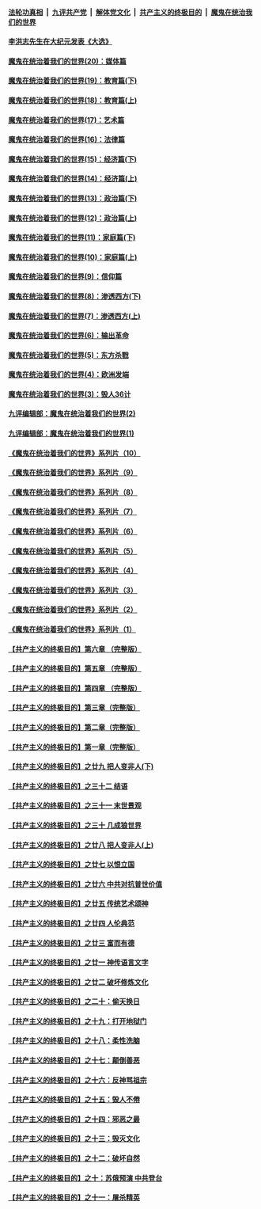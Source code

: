 

####  [法轮功真相](../../../../basic/blob/master/README.md?t=11120102) &nbsp;|&nbsp; [九评共产党](../../../../9ping.md/blob/master/README.md?t=11120102) &nbsp;|&nbsp; [解体党文化](../../../../jtdwh.md/blob/master/README.md?t=11120102)  &nbsp;|&nbsp; [共产主义的终极目的](../../../../gczydzjmd.md/blob/master/README.md?t=11120102) &nbsp;|&nbsp; [魔鬼在统治我们的世界](../../../../mgztzwmdsj.md/blob/master/README.md?t=11120102) 

#### [李洪志先生在大纪元发表《大选》](../pages/nsc422/n12534746.md?t=11120102) 

#### [魔鬼在统治着我们的世界(20)：媒体篇](../pages/nsc422/n10586579.md?t=11120102) 

#### [魔鬼在统治着我们的世界(19)：教育篇(下)](../pages/nsc422/n10564808.md?t=11120102) 

#### [魔鬼在统治着我们的世界(18)：教育篇(上)](../pages/nsc422/n10526970.md?t=11120102) 

#### [魔鬼在统治着我们的世界(17)：艺术篇](../pages/nsc422/n10499093.md?t=11120102) 

#### [魔鬼在统治着我们的世界(16)：法律篇](../pages/nsc422/n10485969.md?t=11120102) 

#### [魔鬼在统治着我们的世界(15)：经济篇(下)](../pages/nsc422/n10469975.md?t=11120102) 

#### [魔鬼在统治着我们的世界(14)：经济篇(上)](../pages/nsc422/n10457370.md?t=11120102) 

#### [魔鬼在统治着我们的世界(13)：政治篇(下)](../pages/nsc422/n10448270.md?t=11120102) 

#### [魔鬼在统治着我们的世界(12)：政治篇(上)](../pages/nsc422/n10444576.md?t=11120102) 

#### [魔鬼在统治着我们的世界(11)：家庭篇(下)](../pages/nsc422/n10440961.md?t=11120102) 

#### [魔鬼在统治着我们的世界(10)：家庭篇(上)](../pages/nsc422/n10435448.md?t=11120102) 

#### [魔鬼在统治着我们的世界(9)：信仰篇](../pages/nsc422/n10432159.md?t=11120102) 

#### [魔鬼在统治着我们的世界(8)：渗透西方(下)](../pages/nsc422/n10429603.md?t=11120102) 

#### [魔鬼在统治着我们的世界(7)：渗透西方(上)](../pages/nsc422/n10426013.md?t=11120102) 

#### [魔鬼在统治着我们的世界(6)：输出革命](../pages/nsc422/n10421536.md?t=11120102) 

#### [魔鬼在统治着我们的世界(5)：东方杀戮](../pages/nsc422/n10417707.md?t=11120102) 

#### [魔鬼在统治着我们的世界(4)：欧洲发端](../pages/nsc422/n10414890.md?t=11120102) 

#### [魔鬼在统治着我们的世界(3)：毁人36计](../pages/nsc422/n10411583.md?t=11120102) 

#### [九评编辑部：魔鬼在统治着我们的世界(2)](../pages/nsc422/n10410036.md?t=11120102) 

#### [九评编辑部：魔鬼在统治着我们的世界(1)](../pages/nsc422/n10406825.md?t=11120102) 

#### [《魔鬼在统治着我们的世界》系列片（10）](../pages/nsc422/n12292670.md?t=11120102) 

#### [《魔鬼在统治着我们的世界》系列片（9）](../pages/nsc422/n12290859.md?t=11120102) 

#### [《魔鬼在统治着我们的世界》系列片（8）](../pages/nsc422/n12287445.md?t=11120102) 

#### [《魔鬼在统治着我们的世界》系列片（7）](../pages/nsc422/n12283425.md?t=11120102) 

#### [《魔鬼在统治着我们的世界》系列片（6）](../pages/nsc422/n12282314.md?t=11120102) 

#### [《魔鬼在统治着我们的世界》系列片（5）](../pages/nsc422/n12281419.md?t=11120102) 

#### [《魔鬼在统治着我们的世界》系列片（4）](../pages/nsc422/n12274024.md?t=11120102) 

#### [《魔鬼在统治着我们的世界》系列片（3）](../pages/nsc422/n12271322.md?t=11120102) 

#### [《魔鬼在统治着我们的世界》系列片（2）](../pages/nsc422/n12269049.md?t=11120102) 

#### [《魔鬼在统治着我们的世界》系列片（1）](../pages/nsc422/n12267575.md?t=11120102) 

#### [【共产主义的终极目的】第六章 （完整版）](../pages/nsc422/n11428913.md?t=11120102) 

#### [【共产主义的终极目的】第五章 （完整版）](../pages/nsc422/n11428912.md?t=11120102) 

#### [【共产主义的终极目的】第四章 （完整版）](../pages/nsc422/n11428907.md?t=11120102) 

#### [【共产主义的终极目的】第三章（完整版）](../pages/nsc422/n11428848.md?t=11120102) 

#### [【共产主义的终极目的】第二章（完整版）](../pages/nsc422/n11428831.md?t=11120102) 

#### [【共产主义的终极目的】第一章（完整版）](../pages/nsc422/n11417651.md?t=11120102) 

#### [【共产主义的终极目的】之廿九 把人变非人(下)](../pages/nsc422/n11344140.md?t=11120102) 

#### [【共产主义的终极目的】之三十二 结语](../pages/nsc422/n11360535.md?t=11120102) 

#### [【共产主义的终极目的】之三十一 末世景观](../pages/nsc422/n11351129.md?t=11120102) 

#### [【共产主义的终极目的】之三十 几成狼世界](../pages/nsc422/n11348280.md?t=11120102) 

#### [【共产主义的终极目的】之廿八 把人变非人(上)](../pages/nsc422/n11340492.md?t=11120102) 

#### [【共产主义的终极目的】之廿七 以恨立国](../pages/nsc422/n11336944.md?t=11120102) 

#### [【共产主义的终极目的】之廿六 中共对抗普世价值](../pages/nsc422/n11324785.md?t=11120102) 

#### [【共产主义的终极目的】之廿五 传统艺术颂神](../pages/nsc422/n11296396.md?t=11120102) 

#### [【共产主义的终极目的】之廿四 人伦典范](../pages/nsc422/n11296397.md?t=11120102) 

#### [【共产主义的终极目的】之廿三 富而有德](../pages/nsc422/n11283598.md?t=11120102) 

#### [【共产主义的终极目的】之廿一 神传语言文字](../pages/nsc422/n11263265.md?t=11120102) 

#### [【共产主义的终极目的】之廿二 破坏修炼文化](../pages/nsc422/n11245728.md?t=11120102) 

#### [【共产主义的终极目的】之二十：偷天换日](../pages/nsc422/n11238846.md?t=11120102) 

#### [【共产主义的终极目的】之十九：打开地狱门](../pages/nsc422/n11206376.md?t=11120102) 

#### [【共产主义的终极目的】之十八：柔性洗脑](../pages/nsc422/n11199994.md?t=11120102) 

#### [【共产主义的终极目的】之十七：颠倒善恶](../pages/nsc422/n11179782.md?t=11120102) 

#### [【共产主义的终极目的】之十六：反神骂祖宗](../pages/nsc422/n11166798.md?t=11120102) 

#### [【共产主义的终极目的】之十五：毁人不倦](../pages/nsc422/n11166792.md?t=11120102) 

#### [【共产主义的终极目的】之十四：邪恶之最](../pages/nsc422/n11150249.md?t=11120102) 

#### [【共产主义的终极目的】之十三：毁灭文化](../pages/nsc422/n11135227.md?t=11120102) 

#### [【共产主义的终极目的】之十二：破坏自然](../pages/nsc422/n11135214.md?t=11120102) 

#### [【共产主义的终极目的】之十：苏俄预演 中共登台](../pages/nsc422/n11118424.md?t=11120102) 

#### [【共产主义的终极目的】之十一：屠杀精英](../pages/nsc422/n11118442.md?t=11120102) 

